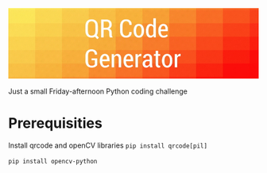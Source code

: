 <img src="https://github.com/varjakw/QRGenerator/blob/main/QRGenerator.jpg"/>

Just a small Friday-afternoon Python coding challenge

# Prerequisities
 Install qrcode and openCV libraries
```pip install qrcode[pil]```

```pip install opencv-python```


